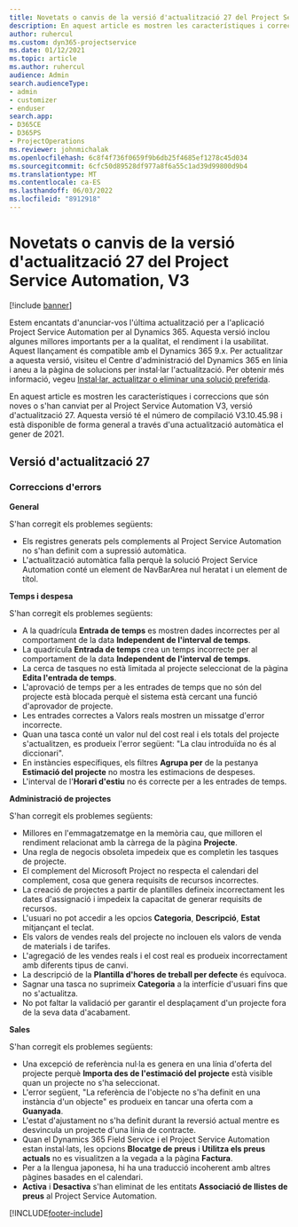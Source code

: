 ```yaml
---
title: Novetats o canvis de la versió d'actualització 27 del Project Service Automation, V3
description: En aquest article es mostren les característiques i correccions disponibles al Project Service Automation V3, versió d'actualització 27.
author: ruhercul
ms.custom: dyn365-projectservice
ms.date: 01/12/2021
ms.topic: article
ms.author: ruhercul
audience: Admin
search.audienceType:
- admin
- customizer
- enduser
search.app:
- D365CE
- D365PS
- ProjectOperations
ms.reviewer: johnmichalak
ms.openlocfilehash: 6c8f4f736f0659f9b6db25f4685ef1278c45d034
ms.sourcegitcommit: 6cfc50d89528df977a8f6a55c1ad39d99800d9b4
ms.translationtype: MT
ms.contentlocale: ca-ES
ms.lasthandoff: 06/03/2022
ms.locfileid: "8912918"
---
```

# <a name="whats-new-or-changed-in-project-service-automation-update-release-27-v3"></a>Novetats o canvis de la versió d'actualització 27 del Project Service Automation, V3

[!include [banner](../includes/psa-now-project-operations.md)]

Estem encantats d'anunciar-vos l'última actualització per a l'aplicació Project Service Automation per al Dynamics 365. Aquesta versió inclou algunes millores importants per a la qualitat, el rendiment i la usabilitat. Aquest llançament és compatible amb el Dynamics 365 9.x. Per actualitzar a aquesta versió, visiteu el Centre d'administració del Dynamics 365 en línia i aneu a la pàgina de solucions per instal·lar l'actualització. Per obtenir més informació, vegeu [Instal·lar, actualitzar o eliminar una solució preferida](/power-platform/admin/install-remove-preferred-solution).

En aquest article es mostren les característiques i correccions que són noves o s'han canviat per al Project Service Automation V3, versió d'actualització 27. Aquesta versió té el número de compilació V3.10.45.98 i està disponible de forma general a través d'una actualització automàtica el gener de 2021.

## <a name="update-release-27"></a>Versió d'actualització 27

### <a name="bug-fixes"></a>Correccions d'errors

**General**

S'han corregit els problemes següents:

- Els registres generats pels complements al Project Service Automation no s'han definit com a supressió automàtica.
- L'actualització automàtica falla perquè la solució Project Service Automation conté un element de NavBarArea nul heratat i un element de títol.

**Temps i despesa**

S'han corregit els problemes següents:

- A la quadrícula **Entrada de temps** es mostren dades incorrectes per al comportament de la data **Independent de l'interval de temps**.
- La quadrícula **Entrada de temps** crea un temps incorrecte per al comportament de la data **Independent de l'interval de temps**.
- La cerca de tasques no està limitada al projecte seleccionat de la pàgina **Edita l'entrada de temps**.
- L'aprovació de temps per a les entrades de temps que no són del projecte està blocada perquè el sistema està cercant una funció d'aprovador de projecte.
- Les entrades correctes a Valors reals mostren un missatge d'error incorrecte.
- Quan una tasca conté un valor nul del cost real i els totals del projecte s'actualitzen, es produeix l'error següent: "La clau introduïda no és al diccionari".
- En instàncies específiques, els filtres **Agrupa per** de la pestanya **Estimació del projecte** no mostra les estimacions de despeses.
- L'interval de l'**Horari d'estiu** no és correcte per a les entrades de temps.

**Administració de projectes**

S'han corregit els problemes següents:

- Millores en l'emmagatzematge en la memòria cau, que milloren el rendiment relacionat amb la càrrega de la pàgina **Projecte**.
- Una regla de negocis obsoleta impedeix que es completin les tasques de projecte.
- El complement del Microsoft Project no respecta el calendari del complement, cosa que genera requisits de recursos incorrectes.
- La creació de projectes a partir de plantilles defineix incorrectament les dates d'assignació i impedeix la capacitat de generar requisits de recursos.
- L'usuari no pot accedir a les opcios **Categoria**, **Descripció**, **Estat** mitjançant el teclat.
- Els valors de vendes reals del projecte no inclouen els valors de venda de materials i de tarifes.
- L'agregació de les vendes reals i el cost real es produeix incorrectament amb diferents tipus de canvi.
- La descripció de la **Plantilla d'hores de treball per defecte** és equívoca.
- Sagnar una tasca no suprimeix **Categoria** a la interfície d'usuari fins que no s'actualitza.
- No pot faltar la validació per garantir el desplaçament d'un projecte fora de la seva data d'acabament.

**Sales**

S'han corregit els problemes següents:

- Una excepció de referència nul·la es genera en una línia d'oferta del projecte perquè **Importa des de l'estimació del projecte** està visible quan un projecte no s'ha seleccionat.
- L'error següent, "La referència de l'objecte no s'ha definit en una instància d'un objecte" es produeix en tancar una oferta com a **Guanyada**.
- L'estat d'ajustament no s'ha definit durant la reversió actual mentre es desvincula un projecte d'una línia de contracte.
- Quan el Dynamics 365 Field Service i el Project Service Automation estan instal·lats, les opcions **Blocatge de preus** i **Utilitza els preus actuals** no es visualitzen a la vegada a la pàgina **Factura**.
- Per a la llengua japonesa, hi ha una traducció incoherent amb altres pàgines basades en el calendari.
- **Activa** i **Desactiva** s'han eliminat de les entitats **Associació de llistes de preus** al Project Service Automation.


[!INCLUDE[footer-include](../includes/footer-banner.md)]
